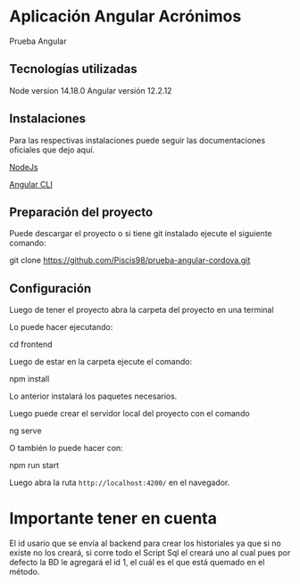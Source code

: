 # Aplicación Angular Acrónimos

Prueba Angular

## Tecnologías utilizadas

Node version 14.18.0
Angular versión 12.2.12

## Instalaciones

Para las respectivas instalaciones puede seguir las documentaciones oficiales que dejo aquí.

[NodeJs](https://nodejs.org/es/download/)

[Angular CLI](https://github.com/angular/angular-cli)  

## Preparación del proyecto

Puede descargar el proyecto o si tiene git instalado ejecute el siguiente comando:

git clone https://github.com/Piscis98/prueba-angular-cordova.git

## Configuración

Luego de tener el proyecto abra la carpeta del proyecto en una terminal  

Lo puede hacer ejecutando:

cd frontend

Luego de estar en la carpeta ejecute el comando:

npm install

Lo anterior instalará los paquetes necesarios.

Luego puede crear el servidor local del proyecto con el comando

ng serve

O también lo puede hacer con:

npm run start

Luego abra la ruta `http://localhost:4200/` en el navegador.

# Importante tener en cuenta

El id usario que se envía al backend para crear los historiales ya que si no existe no los creará, si corre todo el Script Sql el creará uno al cual pues por defecto la BD le agregará el id 1, el cuál es el que está quemado en el método.